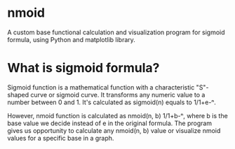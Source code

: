 # nmoid
A custom base functional calculation and visualization program for sigmoid formula, using Python and matplotlib library.

# What is sigmoid formula?
Sigmoid function is a mathematical function with a characteristic "S"-shaped curve or sigmoid curve. It transforms any numeric value to a number between 0 and 1. It's calculated as sigmoid(n) equals to 1/1+e-ⁿ.

However, nmoid function is calculated as nmoid(n, b) 1/1+b-ⁿ, where b is the base value we decide instead of e in the original formula. The program gives us opportunity to calculate any nmoid(n, b) value or visualize nmoid values for a specific base in a graph.

